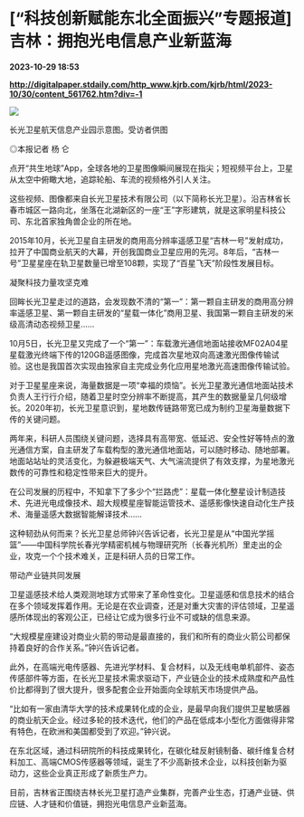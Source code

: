 # [“科技创新赋能东北全面振兴”专题报道] 吉林：拥抱光电信息产业新蓝海

**2023-10-29 18:53**

**http://digitalpaper.stdaily.com/http_www.kjrb.com/kjrb/html/2023-10/30/content_561762.htm?div=-1**

![](http://digitalpaper.stdaily.com/http_www.kjrb.com/kjrb/images/2023-10/30/05/3552450_jiny_1698395545820_b.jpg)

长光卫星航天信息产业园示意图。受访者供图

 ◎本报记者 杨 仑

 点开“共生地球”App，全球各地的卫星图像瞬间展现在指尖；短视频平台上，卫星从太空中俯瞰大地，追踪轮船、车流的视频格外引人关注。

 这些视频、图像都来自长光卫星技术有限公司（以下简称长光卫星）。沿吉林省长春市城区一路向北，坐落在北湖新区的一座“王”字形建筑，就是这家明星科技公司、东北首家独角兽企业的所在地。

 2015年10月，长光卫星自主研发的商用高分辨率遥感卫星“吉林一号”发射成功，拉开了中国商业航天的大幕，开创我国商业卫星应用的先河。8年后，“吉林一号”卫星星座在轨卫星数量已增至108颗，实现了“百星飞天”阶段性发展目标。

 凝聚科技力量攻坚克难

 回眸长光卫星走过的道路，会发现数不清的“第一”：第一颗自主研发的商用高分辨率遥感卫星、第一颗自主研发的“星载一体化”商用卫星、我国第一颗自主研发的米级高清动态视频卫星……

 10月5日，长光卫星又完成了一个“第一”：车载激光通信地面站接收MF02A04星星载激光终端下传的120GB遥感图像，完成首次星地双向高速激光图像传输试验。这也是我国首次实现由独家自主完成业务化应用星地激光高速图像传输试验。

 对于卫星星座来说，海量数据是一项“幸福的烦恼”。长光卫星激光通信地面站技术负责人王行行介绍，随着卫星时空分辨率不断提高，其产生的数据量呈几何级增长。2020年初，长光卫星意识到，星地数传链路带宽已成为制约卫星海量数据下传的关键问题。

 两年来，科研人员围绕关键问题，选择具有高带宽、低延迟、安全性好等特点的激光通信方案，自主研发了车载构型的激光通信地面站，可以随时移动、随地部署。地面站站址的灵活变化，为躲避极端天气、大气湍流提供了有效支撑，为星地激光数传的可靠性和稳定性带来巨大的提升。

 在公司发展的历程中，不知拿下了多少个“拦路虎”：星载一体化整星设计制造技术、先进光电成像技术、超大规模星座智能运管技术、遥感影像快速自动化生产技术、海量遥感大数据智能解译技术……

 这种韧劲从何而来？长光卫星总师钟兴告诉记者，长光卫星是从“中国光学摇篮”——中国科学院长春光学精密机械与物理研究所（长春光机所）里走出的企业，攻克一个个技术难关，正是科研人员的日常工作。

 带动产业链共同发展

 卫星遥感技术给人类观测地球方式带来了革命性变化。卫星遥感和信息技术的结合在多个领域发挥着作用。无论是在农业调查，还是对重大灾害的评估领域，卫星遥感所体现出的客观公正，已经让它成为很多行业不可或缺的信息来源。

 “大规模星座建设对商业火箭的带动是最直接的，我们和所有的商业火箭公司都保持着良好的合作关系。”钟兴告诉记者。

 此外，在高端光电传感器、先进光学材料、复合材料，以及无线电单机部件、姿态传感部件等方面，在长光卫星技术需求驱动下，产业链企业的技术成熟度和产品性价比都得到了很大提升，很多配套企业开始面向全球航天市场提供产品。

 “比如有一家由清华大学的技术成果转化成的企业，是最早向我们提供卫星敏感器的商业航天企业。经过多轮的技术迭代，他们的产品在低成本小型化方面做得非常有特色，在欧洲和美国都受到了欢迎。”钟兴说。

 在东北区域，通过科研院所的科技成果转化，在碳化硅反射镜制备、碳纤维复合材料加工、高端CMOS传感器等领域，诞生了不少高新技术企业，以科技创新为驱动力，这些企业真正形成了新质生产力。

 目前，吉林省正围绕吉林长光卫星打造产业集群，完善产业生态，打通产业链、供应链、人才链和价值链，拥抱光电信息产业新蓝海。